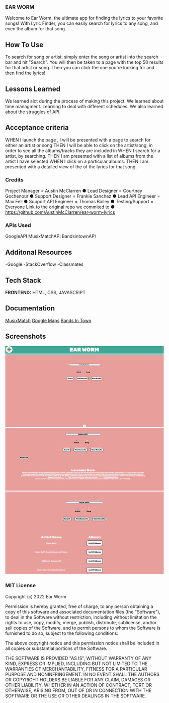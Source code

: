 ### EAR WORM
Welcome to Ear Worm, the ultimate app for finding the lyrics to your favorite songs! With Lyric Finder, you can easily search for lyrics to any song, and even the album for that song.



## How To Use
To search for song or artist, simply enter the song or artist into the search bar and hit "Search". You will then be taken to a page with the top 50 results for that artist or song. Then you can click the one you're looking for and then find the lyrics! 



## Lessons Learned
We learned alot during the process of making this project. 
We learned about time managment. Learning to deal with different schedules. 
We also learned about the struggles of API.


## Acceptance criteria
WHEN I launch the page , I will be presented with a page to search for either an artist or song
THEN I will be able to click on the artist/song, in order to see all the albums/tracks they are included in
WHEN I search for a artist, by searching.
THEN I am presented with a list of albums from the artist I have selected
WHEN I click on a particular albums.
THEN I am presented with a detailed view of the of the lyrics for that song.



### Credits
Project Manager = Austin McClarren 
● Lead Designer  = Courtney Gochenour
● Support Designer =  Frankie Sanchez
● Lead API Engineer = Max Fell
● Support API Engineer = Thomas Bailey
● Testing/Support = Everyone
Link to the original repo we commited to
● https://github.com/AustinMcClarren/ear-worm-lyrics



### APIs Used
GoogleAPI
MusixMatchAPI
BandsintownAPI


## Additonal Resources
-Google
-StackOverflow
-Classmates


## Tech Stack

**FRONTEND:** HTML, CSS, JAVASCRIPT



## Documentation

[MusixMatch](https://developer.musixmatch.com/documentation/api-reference/track-lyrics-get)
[Google Maps](https://mapsplatform.google.com/maps-products/dynamic-maps/?utm_source=search&utm_medium=googleads&utm_campaign=brand_core_exa_desk_mobile_us&gclid=CjwKCAiAwc-dBhA7EiwAxPRylC0EHfED0nteKrOpo_8-ibhUmbmIC3H0CkdUp9UF3oUZWXo84bA_RhoCDQEQAvD_BwE&gclsrc=aw.ds)
[Bands In Town](https://artists.bandsintown.com/support/api-installation)




## Screenshots
![App Screenshot](./assets/images/front%20page.png)
![App Screenshot](./assets/images/lyricsforthetract.png)
![App Screenshot](./assets/images/stuff%20with%20the%20artist.png)






### MIT License

Copyright (c) 2022 Ear Worm

Permission is hereby granted, free of charge, to any person obtaining a copy
of this software and associated documentation files (the "Software"), to deal
in the Software without restriction, including without limitation the rights
to use, copy, modify, merge, publish, distribute, sublicense, and/or sell
copies of the Software, and to permit persons to whom the Software is
furnished to do so, subject to the following conditions:

The above copyright notice and this permission notice shall be included in all
copies or substantial portions of the Software.

THE SOFTWARE IS PROVIDED "AS IS", WITHOUT WARRANTY OF ANY KIND, EXPRESS OR
IMPLIED, INCLUDING BUT NOT LIMITED TO THE WARRANTIES OF MERCHANTABILITY,
FITNESS FOR A PARTICULAR PURPOSE AND NONINFRINGEMENT. IN NO EVENT SHALL THE
AUTHORS OR COPYRIGHT HOLDERS BE LIABLE FOR ANY CLAIM, DAMAGES OR OTHER
LIABILITY, WHETHER IN AN ACTION OF CONTRACT, TORT OR OTHERWISE, ARISING FROM,
OUT OF OR IN CONNECTION WITH THE SOFTWARE OR THE USE OR OTHER DEALINGS IN THE
SOFTWARE.
